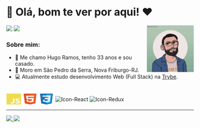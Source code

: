 <div>

  # 👋 Olá, bom te ver por aqui! ❤

  <img src="hugo-gif.gif" alt="hugo-gif" width="25%" align="right" />
  <div>
    <a href = "mailto:dev.hugoramos@gmail.com"><img
      src="https://img.shields.io/badge/Gmail-D14836?style=for-the-badge&logo=gmail&logoColor=white"></a>
    <a href = "https://www.linkedin.com/in/hugo-ramos-dev"> <img
      src="https://img.shields.io/badge/-LinkedIn-%230077B5?style=for-the-badge&logo=linkedin&logoColor=white" target="_blank"></a> 
  </div>
  
  ### Sobre mim:

  - 🪪 Me chamo Hugo Ramos, tenho 33 anos e sou casado.
  - 🏡 Moro em São Pedro da Serra, Nova Friburgo-RJ.
  - 💻 Atualmente estudo desenvolvimento Web (Full Stack) na [Trybe](https://www.betrybe.com/).


  <div style="display: inline_block"><br>
   <a href="https://www.google.com/search?q=javascript" target="_blank">
     <img align="center" alt="Icon-Js" height="30" width="40"
      src="https://raw.githubusercontent.com/devicons/devicon/master/icons/javascript/javascript-plain.svg"></a>
   <img align="center" alt="Icon-HTML" height="30" width="40"
      src="https://raw.githubusercontent.com/devicons/devicon/master/icons/html5/html5-original.svg">
   <img align="center" alt="Icon-CSS" height="30" width="40"
      src="https://raw.githubusercontent.com/devicons/devicon/master/icons/css3/css3-original.svg">
   <img align="center" alt="Icon-React" height="30" width="40"
      src="https://cdn.jsdelivr.net/gh/devicons/devicon/icons/react/react-original.svg" />
   <img align="center" alt="Icon-Redux" height="30" width="40"
      src="https://cdn.jsdelivr.net/gh/devicons/devicon/icons/redux/redux-original.svg" />
  </div>
 </div>

---

<div align="left">
  <a href="https://github.com/HugoRamosC">
 <img height = "200em"
  src="https://github-readme-stats.vercel.app/api/top-langs/?username=HugoRamosC&show_icons=true&theme=transparent&count_private=true&locale=pt-br&border_radius=30"
  />
  <img height="200em"
    src="https://github-readme-stats.vercel.app/api?username=HugoRamosC&show_icons=true&theme=transparent&include_all_commits=true&count_private=true&locale=pt-br&border_radius=30"
  />
 
</div>
